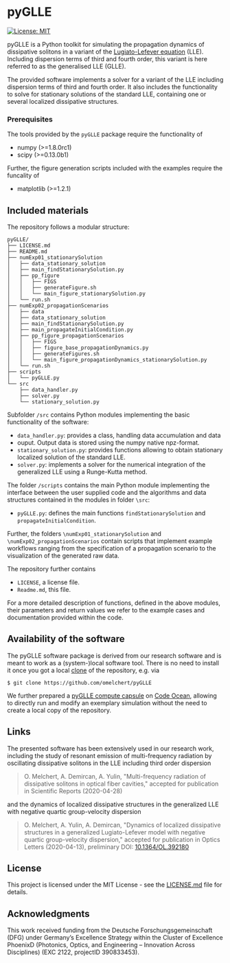 # pyGLLE

[![License: MIT](https://img.shields.io/badge/License-MIT-green.svg)](https://opensource.org/licenses/MIT)

pyGLLE is a Python toolkit for simulating the propagation dynamics of
dissipative solitons in a variant of the 
[Lugiato-Lefever equation](https://en.wikipedia.org/wiki/Lugiato–Lefever_equation) (LLE).
Including dispersion terms of third and fourth order, this variant is here
referred to as the generalised LLE (GLLE).

The provided software implements a solver for a variant of the LLE including
dispersion terms of third and fourth order. It also includes the functionality
to solve for stationary solutions of the standard LLE, containing one or
several localized dissipative structures.

### Prerequisites

The tools provided by the `pyGLLE` package require the functionality of 

* numpy (>=1.8.0rc1)
* scipy (>=0.13.0b1)

Further, the figure generation scripts included with the examples require the
funcality of

* matplotlib (>=1.2.1)

## Included materials

The repository follows a modular structure:

```
pyGLLE/
├── LICENSE.md
├── README.md
├── numExp01_stationarySolution
│   ├── data_stationary_solution
│   ├── main_findStationarySolution.py
│   ├── pp_figure
│   │   ├── FIGS
│   │   ├── generateFigure.sh
│   │   └── main_figure_stationarySolution.py
│   └── run.sh
├── numExp02_propagationScenarios
│   ├── data
│   ├── data_stationary_solution
│   ├── main_findStationarySolution.py
│   ├── main_propagateInitialCondition.py
│   ├── pp_figure_propagationScenarios
│   │   ├── FIGS
│   │   ├── figure_base_propagationDynamics.py
│   │   ├── generateFigures.sh
│   │   └── main_figure_propagationDynamics_stationarySolution.py
│   └── run.sh
├── scripts
│   └── pyGLLE.py
└── src
    ├── data_handler.py
    ├── solver.py
    └── stationary_solution.py
```

Subfolder `/src` contains Python modules implementing the basic functionality of the software:
* `data_handler.py`: provides a class, handling data accumulation and data
* ouput. Output data is stored using the numpy native npz-format.
* `stationary_solution.py`:
    provides functions allowing to obtain stationary localized solution of the standard LLE.
* `solver.py`: implements a solver for the numerical integration of the generalized LLE using a Runge-Kutta method.

The folder `/scripts` contains the main Python module implementing the
interface between the user supplied code and the algorithms and data structures
contained in the modules in folder `\src`:
* `pyGLLE.py`: defines the main functions `findStationarySolution` and
    `propagateInitialCondition`.

Further, the folders `\numExp01_stationarySolution` and
`\numExp02_propagationScenarios` contain scripts that implement example
workflows ranging from the specification of a propagation scenario to the
visualization of the generated raw data.

The repository further contains
* `LICENSE`, a license file.
* `Readme.md`, this file.

For a more detailed description of functions, defined in the above modules,
their parameters and return values we refer to the example cases and
documentation provided within the code.

## Availability of the software

The pyGLLE software package is derived from our research software and is meant to work as a (system-)local software tool. There is no need to install it once you got a local [clone](https://help.github.com/en/github/creating-cloning-and-archiving-repositories/cloning-a-repository) of the repository, e.g. via

``$ git clone https://github.com/omelchert/pyGLLE``

We further prepared a [pyGLLE compute capsule](https://codeocean.com/capsule/e0ed77d4-9589-45b4-abc8-3b21f3ce92c8/) on [Code Ocean](https://codeocean.com), allowing to directly run and modify an exemplary simulation without the need to create a local copy of the repository. 

## Links

The presented software has been extensively used in our research work,
including the study of resonant emission of multi-frequency radiation by
oscillating dissipative solitons in the LLE including third order dispersion

> O. Melchert, A. Demircan, A. Yulin, "Multi-frequency radiation of dissipative solitons in optical fiber cavities," accepted for publication in Scientific Reports (2020-04-28) 

and the dynamics of localized dissipative structures in the generalized LLE with negative quartic group-velocity dispersion 

> O. Melchert, A. Yulin, A. Demircan, "Dynamics of localized dissipative structures in a generalized Lugiato-Lefever model with negative quartic group-velocity dispersion," accepted for publication in Optics Letters (2020-04-13), preliminary DOI: [10.1364/OL.392180](https://www.doi.org/10.1364/OL.392180)

## License

This project is licensed under the MIT License - see the [LICENSE.md](LICENSE.md) file for details.

## Acknowledgments

This work received funding from the Deutsche Forschungsgemeinschaft  (DFG) under
Germany’s Excellence Strategy within the Cluster of Excellence PhoenixD
(Photonics, Optics, and Engineering – Innovation Across Disciplines) (EXC 2122,
projectID 390833453).
